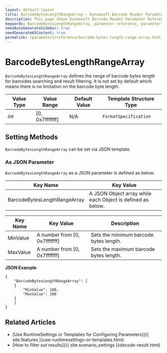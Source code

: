 ```yaml
---
layout: default-layout
title: BarcodeBytesLengthRangeArray - Dynamsoft Barcode Reader Parameter Reference
description: This page shows Dynamsoft Barcode Reader Parameter Reference for BarcodeBytesLengthRangeArray.
keywords: BarcodeBytesLengthRangeArray, parameter reference, parameter
needAutoGenerateSidebar: true
needGenerateH3Content: true
permalink: /parameters/reference/barcode-bytes-length-range-array.html
---
```



# BarcodeBytesLengthRangeArray 

`BarcodeBytesLengthRangeArray` defines the range of barcode bytes length for barcodes searching and result filtering. It is not set by default which means there is no limitation on the barcode byte length.

| Value Type | Value Range | Default Value | Template Structure Type |
| ---------- | ----------- | ------------- | ----------------------- |
| *int* | [0, 0x7fffffff] | N/A | `FormatSpecification` |

    
## Setting Methods
`BarcodeBytesLengthRangeArray` can be set via JSON template.

### As JSON Parameter
`BarcodeBytesLengthRangeArray` as a JSON parameter is defined as below.   

| Key Name | Key Value |
| -------- | --------- |
| BarcodeBytesLengthRangeArray | A JSON Object array while each Object is defined as below. |

| Key Name | Key Value | Description |
| -------- | --------- | ----------- |
| MinValue | A number from [0, 0x7fffffff] | Sets the minimum barcode bytes length.  |
| MaxValue | A number from [0, 0x7fffffff] | Sets the maximum barcode bytes length. |


**JSON Example**   
```
{
    "BarcodeBytesLengthRangeArray": [
    {
        "MinValue": 100,
        "MaxValue": 200
    }
    ]
}
```


<!--
## Impacts on Performance
### Speed
Enabling `BarcodeBytesLengthRangeArray` for filtering may speed up the process.

### Read Rate
Enabling `BarcodeBytesLengthRangeArray` to filter out results may reduce the Read Rate. 

### Accuracy
Enabling `BarcodeBytesLengthRangeArray` to filter out results may improve the Accuracy.

-->
## Related Articles
- [Use RuntimeSettings or Templates for Configuring Parameters]({{ site.features }}use-runtimesettings-or-templates.html)
- [How to filter out results]({{ site.scenario_settings }}decode-result.html)

